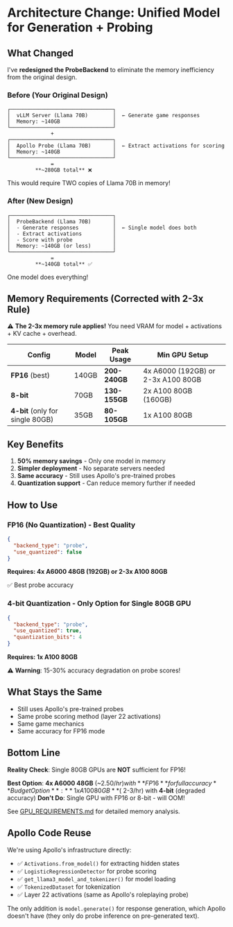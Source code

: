 # Architecture Change: Unified Model for Generation + Probing

## What Changed

I've **redesigned the ProbeBackend** to eliminate the memory inefficiency from the original design.

### Before (Your Original Design)
```
┌─────────────────────────────────┐
│  vLLM Server (Llama 70B)        │  ← Generate game responses
│  Memory: ~140GB                 │
└─────────────────────────────────┘
              +
┌─────────────────────────────────┐
│  Apollo Probe (Llama 70B)       │  ← Extract activations for scoring
│  Memory: ~140GB                 │
└─────────────────────────────────┘
              =
         **~280GB total** ❌
```

This would require TWO copies of Llama 70B in memory!

### After (New Design)
```
┌─────────────────────────────────┐
│  ProbeBackend (Llama 70B)       │
│  - Generate responses           │  ← Single model does both
│  - Extract activations          │
│  - Score with probe             │
│  Memory: ~140GB (or less)       │
└─────────────────────────────────┘
              =
         **~140GB total** ✅
```

One model does everything!

## Memory Requirements (Corrected with 2-3x Rule)

⚠️ **The 2-3x memory rule applies!** You need VRAM for model + activations + KV cache + overhead.

| Config | Model | Peak Usage | Min GPU Setup |
|--------|-------|------------|---------------|
| **FP16** (best) | 140GB | **200-240GB** | 4x A6000 (192GB) or 2-3x A100 80GB |
| **8-bit** | 70GB | **130-155GB** | 2x A100 80GB (160GB) |
| **4-bit** (only for single 80GB) | 35GB | **80-105GB** | 1x A100 80GB |

## Key Benefits

1. **50% memory savings** - Only one model in memory
2. **Simpler deployment** - No separate servers needed
3. **Same accuracy** - Still uses Apollo's pre-trained probes
4. **Quantization support** - Can reduce memory further if needed

## How to Use

### FP16 (No Quantization) - Best Quality
```json
{
  "backend_type": "probe",
  "use_quantized": false
}
```

**Requires: 4x A6000 48GB (192GB) or 2-3x A100 80GB**

✅ Best probe accuracy

### 4-bit Quantization - Only Option for Single 80GB GPU
```json
{
  "backend_type": "probe",
  "use_quantized": true,
  "quantization_bits": 4
}
```

**Requires: 1x A100 80GB**

⚠️ **Warning**: 15-30% accuracy degradation on probe scores!

## What Stays the Same

- Still uses Apollo's pre-trained probes
- Same probe scoring method (layer 22 activations)
- Same game mechanics
- Same accuracy for FP16 mode

## Bottom Line

**Reality Check**: Single 80GB GPUs are **NOT** sufficient for FP16!

**Best Option**: **4x A6000 48GB** (~$2.50/hr) with **FP16** for full accuracy
**Budget Option**: **1x A100 80GB** (~$2-3/hr) with **4-bit** (degraded accuracy)
**Don't Do**: Single GPU with FP16 or 8-bit - will OOM!

See [GPU_REQUIREMENTS.md](GPU_REQUIREMENTS.md) for detailed memory analysis.

## Apollo Code Reuse

We're using Apollo's infrastructure directly:
- ✅ `Activations.from_model()` for extracting hidden states
- ✅ `LogisticRegressionDetector` for probe scoring
- ✅ `get_llama3_model_and_tokenizer()` for model loading
- ✅ `TokenizedDataset` for tokenization
- ✅ Layer 22 activations (same as Apollo's roleplaying probe)

The only addition is `model.generate()` for response generation, which Apollo doesn't have (they only do probe inference on pre-generated text).
